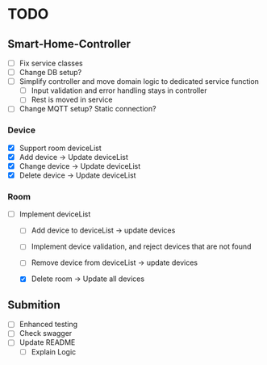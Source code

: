 # TODO

## Smart-Home-Controller

- [ ] Fix service classes
- [ ] Change DB setup?
- [ ] Simplify controller and move domain logic to dedicated service function
  - [ ] Input validation and error handling stays in controller
  - [ ] Rest is moved in service
- [ ] Change MQTT setup? Static connection?

### Device
- [x]  Support room deviceList
  - [x]  Add device -> Update deviceList
  - [x]  Change device -> Update deviceList
  - [x]  Delete device -> Update deviceList

### Room
- [ ] Implement deviceList
  - [ ] Add device to deviceList -> update devices
  - [ ] Implement device validation, and reject devices that are not found
  - [ ] Remove device from deviceList -> update devices
  - [x] Delete room -> Update all devices


## Submition
- [ ] Enhanced testing
- [ ] Check swagger
- [ ] Update README
  - [ ] Explain Logic
